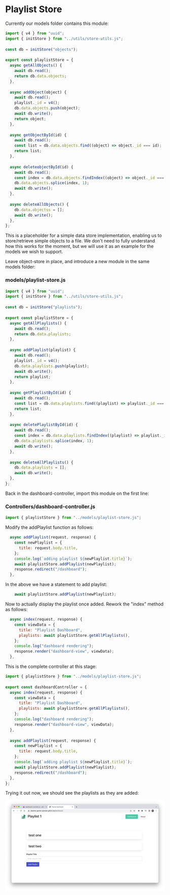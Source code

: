 # Playlist Store

Currently our models folder contains this module:

~~~javascript
import { v4 } from "uuid";
import { initStore } from "../utils/store-utils.js";

const db = initStore("objects");

export const playlistStore = {
  async getAllObjects() {
    await db.read();
    return db.data.objects;
  },

  async addObject(object) {
    await db.read();
    playlist._id = v4();
    db.data.objects.push(object);
    await db.write();
    return object;
  },

  async getObjectById(id) {
    await db.read();
    const list = db.data.objects.find((object) => object._id === id);
    return list;
  },

  async deleteobjectById(id) {
    await db.read();
    const index = db.data.objects.findIndex((object) => object._id === id);
    db.data.objects.splice(index, 1);
    await db.write();
  },

  async deleteAllObjects() {
    db.data.objectss = [];
    await db.write();
  },
};
~~~

This is a placeholder for a simple data store implementation, enabling us to store/retrieve simple objects to a file. We don't need to fully understand how this works for the moment, but we will use it as an example for the models we wish to support.

Leave object-store in place, and introduce a new module in the same models folder:

### models/playlist-store.js

~~~javascript
import { v4 } from "uuid";
import { initStore } from "../utils/store-utils.js";

const db = initStore("playlists");

export const playlistStore = {
  async getAllPlaylists() {
    await db.read();
    return db.data.playlists;
  },

  async addPlaylist(playlist) {
    await db.read();
    playlist._id = v4();
    db.data.playlists.push(playlist);
    await db.write();
    return playlist;
  },

  async getPlaylistById(id) {
    await db.read();
    const list = db.data.playlists.find((playlist) => playlist._id === id);
    return list;
  },

  async deletePlaylistById(id) {
    await db.read();
    const index = db.data.playlists.findIndex((playlist) => playlist._id === id);
    db.data.playlists.splice(index, 1);
    await db.write();
  },

  async deleteAllPlaylists() {
    db.data.playlists = [];
    await db.write();
  },
};
~~~

Back in the dashboard-controller, import this module on the first line:

### Controllers/dashboard-controller.js

~~~javascript
import { playlistStore } from "../models/playlist-store.js";
~~~

Modify the addPlaylist function as follows:

~~~javascript
  async addPlaylist(request, response) {
    const newPlaylist = {
      title: request.body.title,
    };
    console.log(`adding playlist ${newPlaylist.title}`);
    await playlistStore.addPlaylist(newPlaylist);
    response.redirect("/dashboard");
  },
~~~

In the above we have a statement to add playlist:

~~~javascript
    await playlistStore.addPlaylist(newPlaylist);
~~~

Now to actually display the playlist once added. Rework the "index" method as follows:

~~~javascript
  async index(request, response) {
    const viewData = {
      title: "Playlist Dashboard",
      playlists: await playlistStore.getAllPlaylists(),
    };
    console.log("dashboard rendering");
    response.render("dashboard-view", viewData);
  },
~~~

This is the complete controller at this stage:

~~~javascript
import { playlistStore } from "../models/playlist-store.js";

export const dashboardController = {
  async index(request, response) {
    const viewData = {
      title: "Playlist Dashboard",
      playlists: await playlistStore.getAllPlaylists(),
    };
    console.log("dashboard rendering");
    response.render("dashboard-view", viewData);
  },
  
  async addPlaylist(request, response) {
    const newPlaylist = {
      title: request.body.title,
    };
    console.log(`adding playlist ${newPlaylist.title}`);
    await playlistStore.addPlaylist(newPlaylist);
    response.redirect("/dashboard");
  },
};
~~~



Trying it out now, we should see the playlists as they are added:

![](img/a23.png)

